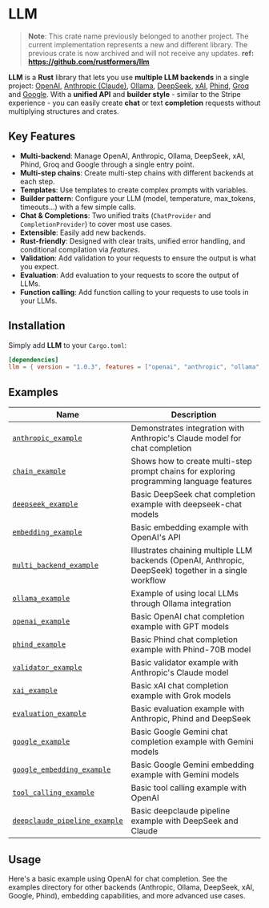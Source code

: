 # LLM

> **Note**: This crate name previously belonged to another project. The current implementation represents a new and different library. The previous crate is now archived and will not receive any updates. **ref: https://github.com/rustformers/llm**


**LLM** is a **Rust** library that lets you use **multiple LLM backends** in a single project: [OpenAI](https://openai.com), [Anthropic (Claude)](https://www.anthropic.com), [Ollama](https://github.com/ollama/ollama), [DeepSeek](https://www.deepseek.com), [xAI](https://x.ai), [Phind](https://www.phind.com), [Groq](https://www.groq.com) and [Google](https://cloud.google.com/gemini).
With a **unified API** and **builder style** - similar to the Stripe experience - you can easily create **chat** or text **completion** requests without multiplying structures and crates.

## Key Features

- **Multi-backend**: Manage OpenAI, Anthropic, Ollama, DeepSeek, xAI, Phind, Groq and Google through a single entry point.
- **Multi-step chains**: Create multi-step chains with different backends at each step.
- **Templates**: Use templates to create complex prompts with variables.
- **Builder pattern**: Configure your LLM (model, temperature, max_tokens, timeouts...) with a few simple calls.
- **Chat & Completions**: Two unified traits (`ChatProvider` and `CompletionProvider`) to cover most use cases.
- **Extensible**: Easily add new backends.
- **Rust-friendly**: Designed with clear traits, unified error handling, and conditional compilation via *features*.
- **Validation**: Add validation to your requests to ensure the output is what you expect.
- **Evaluation**: Add evaluation to your requests to score the output of LLMs.
- **Function calling**: Add function calling to your requests to use tools in your LLMs.

## Installation

Simply add **LLM** to your `Cargo.toml`:

```toml
[dependencies]
llm = { version = "1.0.3", features = ["openai", "anthropic", "ollama", "deepseek", "xai", "phind", "google", "groq"] }
```

## Examples

| Name | Description |
|------|-------------|
| [`anthropic_example`](examples/anthropic_example.rs) | Demonstrates integration with Anthropic's Claude model for chat completion |
| [`chain_example`](examples/chain_example.rs) | Shows how to create multi-step prompt chains for exploring programming language features |
| [`deepseek_example`](examples/deepseek_example.rs) | Basic DeepSeek chat completion example with deepseek-chat models |
| [`embedding_example`](examples/embedding_example.rs) | Basic embedding example with OpenAI's API |
| [`multi_backend_example`](examples/multi_backend_example.rs) | Illustrates chaining multiple LLM backends (OpenAI, Anthropic, DeepSeek) together in a single workflow |
| [`ollama_example`](examples/ollama_example.rs) | Example of using local LLMs through Ollama integration |
| [`openai_example`](examples/openai_example.rs) | Basic OpenAI chat completion example with GPT models |
| [`phind_example`](examples/phind_example.rs) | Basic Phind chat completion example with Phind-70B model |
| [`validator_example`](examples/validator_example.rs) | Basic validator example with Anthropic's Claude model |
| [`xai_example`](examples/xai_example.rs) | Basic xAI chat completion example with Grok models |
| [`evaluation_example`](examples/evaluation_example.rs) | Basic evaluation example with Anthropic, Phind and DeepSeek |
| [`google_example`](examples/google_example.rs) | Basic Google Gemini chat completion example with Gemini models |
| [`google_embedding_example`](examples/google_embedding_example.rs) | Basic Google Gemini embedding example with Gemini models |
| [`tool_calling_example`](examples/tool_calling_example.rs) | Basic tool calling example with OpenAI |
| [`deepclaude_pipeline_example`](examples/deepclaude_pipeline_example.rs) | Basic deepclaude pipeline example with DeepSeek and Claude |

## Usage
Here's a basic example using OpenAI for chat completion. See the examples directory for other backends (Anthropic, Ollama, DeepSeek, xAI, Google, Phind), embedding capabilities, and more advanced use cases.
